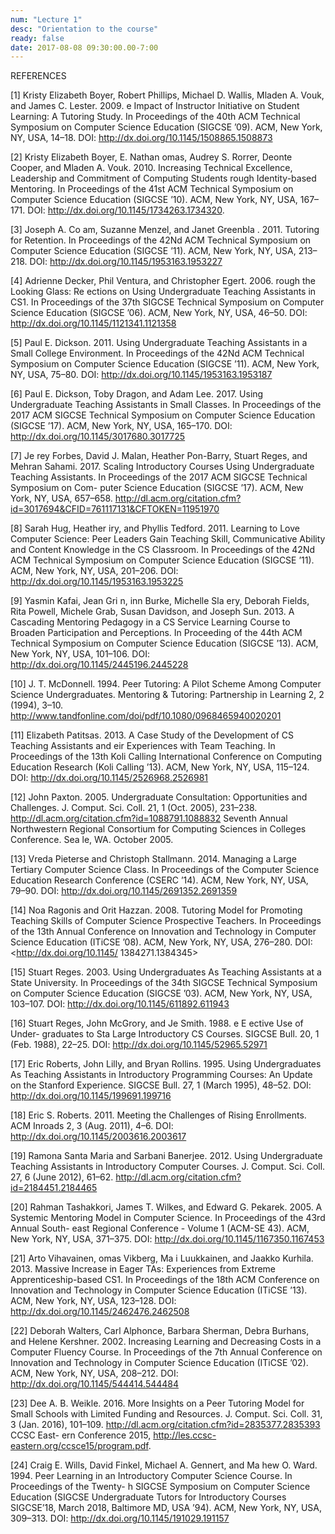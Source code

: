 ```yaml
---
num: "Lecture 1"
desc: "Orientation to the course"
ready: false
date: 2017-08-08 09:30:00.00-7:00
---
```




REFERENCES

[1] Kristy Elizabeth Boyer, Robert Phillips, Michael D. Wallis, Mladen A. Vouk, and James C. Lester. 2009.  e Impact of Instructor Initiative on Student Learning: A Tutoring Study. In Proceedings of the 40th ACM Technical Symposium on Computer Science Education (SIGCSE ’09). ACM, New York, NY, USA, 14–18. DOI: <http://dx.doi.org/10.1145/1508865.1508873>

[2] Kristy Elizabeth Boyer, E. Nathan  omas, Audrey S. Rorrer, Deonte Cooper, and Mladen A. Vouk. 2010. Increasing Technical Excellence, Leadership and Commitment of Computing Students  rough Identity-based Mentoring. In Proceedings of the 41st ACM Technical Symposium on Computer Science Education (SIGCSE ’10). ACM, New York, NY, USA, 167–171. DOI: <http://dx.doi.org/10.1145/1734263.1734320>.

[3] Joseph A. Co am, Suzanne Menzel, and Janet Greenbla . 2011. Tutoring for Retention. In Proceedings of the 42Nd ACM Technical Symposium on Computer Science Education (SIGCSE ’11). ACM, New York, NY, USA, 213–218. DOI: <http://dx.doi.org/10.1145/1953163.1953227>

[4] Adrienne Decker, Phil Ventura, and Christopher Egert. 2006.  rough the Looking Glass: Re ections on Using Undergraduate Teaching Assistants in CS1. In Proceedings of the 37th SIGCSE Technical Symposium on Computer Science Education (SIGCSE ’06). ACM, New York, NY, USA, 46–50. DOI: <http://dx.doi.org/10.1145/1121341.1121358>

[5] Paul E. Dickson. 2011. Using Undergraduate Teaching Assistants in a Small College Environment. In Proceedings of the 42Nd ACM Technical Symposium on Computer Science Education (SIGCSE ’11). ACM, New York, NY, USA, 75–80. DOI: 
<http://dx.doi.org/10.1145/1953163.1953187>

[6] Paul E. Dickson, Toby Dragon, and Adam Lee. 2017. Using Undergraduate Teaching Assistants in Small Classes. In Proceedings of the 2017 ACM SIGCSE Technical Symposium on Computer Science Education (SIGCSE ’17). ACM, New York, NY, USA, 165–170. DOI: <http://dx.doi.org/10.1145/3017680.3017725>

[7] Je rey Forbes, David J. Malan, Heather Pon-Barry, Stuart Reges, and Mehran Sahami. 2017. Scaling Introductory Courses Using Undergraduate Teaching Assistants. In Proceedings of the 2017 ACM SIGCSE Technical Symposium on Com- puter Science Education (SIGCSE ’17). ACM, New York, NY, USA, 657–658. 
<http://dl.acm.org/citation.cfm?id=3017694&CFID=761117131&CFTOKEN=11951970>

[8] Sarah Hug, Heather  iry, and Phyllis Tedford. 2011. Learning to Love Computer Science: Peer Leaders Gain Teaching Skill, Communicative Ability and Content Knowledge in the CS Classroom. In Proceedings of the 42Nd ACM Technical Symposium on Computer Science Education (SIGCSE ’11). ACM, New York, NY, USA, 201–206. DOI: <http://dx.doi.org/10.1145/1953163.1953225>

[9] Yasmin Kafai, Jean Gri n,  inn Burke, Michelle Sla ery, Deborah Fields, Rita Powell, Michele Grab, Susan Davidson, and Joseph Sun. 2013. A Cascading Mentoring Pedagogy in a CS Service Learning Course to Broaden Participation and Perceptions. In Proceeding of the 44th ACM Technical Symposium on Computer Science Education (SIGCSE ’13). ACM, New York, NY, USA, 101–106. DOI: <http://dx.doi.org/10.1145/2445196.2445228>

[10] J. T. McDonnell. 1994. Peer Tutoring: A Pilot Scheme Among Computer Science Undergraduates. Mentoring & Tutoring: Partnership in Learning 2, 2 (1994), 3–10. <http://www.tandfonline.com/doi/pdf/10.1080/0968465940020201>


[11] Elizabeth Patitsas. 2013. A Case Study of the Development of CS Teaching Assistants and  eir Experiences with Team Teaching. In Proceedings of the 13th Koli Calling International Conference on Computing Education Research (Koli Calling ’13). ACM, New York, NY, USA, 115–124. DOI: <http://dx.doi.org/10.1145/2526968.2526981>

[12] John Paxton. 2005. Undergraduate Consultation: Opportunities and Challenges. J. Comput. Sci. Coll. 21, 1 (Oct. 2005), 231–238. <http://dl.acm.org/citation.cfm?id=1088791.1088832> Seventh Annual Northwestern Regional Consortium for Computing Sciences in Colleges Conference. Sea le, WA. October 2005.

[13] Vreda Pieterse and Christoph Stallmann. 2014. Managing a Large Tertiary Computer Science Class. In Proceedings of the Computer Science Education Research Conference (CSERC ’14). ACM, New York, NY, USA, 79–90. DOI: <http://dx.doi.org/10.1145/2691352.2691359>

[14] Noa Ragonis and Orit Hazzan. 2008. Tutoring Model for Promoting Teaching Skills of Computer Science Prospective Teachers. In Proceedings of the 13th Annual Conference on Innovation and Technology in Computer Science Education (ITiCSE ’08). ACM, New York, NY, USA, 276–280. DOI: <http://dx.doi.org/10.1145/ 1384271.1384345>

[15] Stuart Reges. 2003. Using Undergraduates As Teaching Assistants at a State University. In Proceedings of the 34th SIGCSE Technical Symposium on Computer Science Education (SIGCSE ’03). ACM, New York, NY, USA, 103–107. DOI: 
<http://dx.doi.org/10.1145/611892.611943>

[16] Stuart Reges, John McGrory, and Je  Smith. 1988.  e E ective Use of Under- graduates to Sta  Large Introductory CS Courses. SIGCSE Bull. 20, 1 (Feb. 1988), 22–25. DOI: <http://dx.doi.org/10.1145/52965.52971>

[17] Eric Roberts, John Lilly, and Bryan Rollins. 1995. Using Undergraduates As Teaching Assistants in Introductory Programming Courses: An Update on the Stanford Experience. SIGCSE Bull. 27, 1 (March 1995), 48–52. DOI: 
<http://dx.doi.org/10.1145/199691.199716>

[18] Eric S. Roberts. 2011. Meeting the Challenges of Rising Enrollments. ACM Inroads 2, 3 (Aug. 2011), 4–6. DOI: 
<http://dx.doi.org/10.1145/2003616.2003617>

[19] Ramona Santa Maria and Sarbani Banerjee. 2012. Using Undergraduate Teaching Assistants in Introductory Computer Courses. J. Comput. Sci. Coll. 27, 6 (June 2012), 61–62. <http://dl.acm.org/citation.cfm?id=2184451.2184465>

[20] Rahman Tashakkori, James T. Wilkes, and Edward G. Pekarek. 2005. A Systemic Mentoring Model in Computer Science. In Proceedings of the 43rd Annual South- east Regional Conference - Volume 1 (ACM-SE 43). ACM, New York, NY, USA, 371–375. DOI:
<http://dx.doi.org/10.1145/1167350.1167453>

[21] Arto Vihavainen,  omas Vikberg, Ma i Luukkainen, and Jaakko Kurhila. 2013. Massive Increase in Eager TAs: Experiences from Extreme Apprenticeship-based CS1. In Proceedings of the 18th ACM Conference on Innovation and Technology in Computer Science Education (ITiCSE ’13). ACM, New York, NY, USA, 123–128. DOI: <http://dx.doi.org/10.1145/2462476.2462508>

[22] Deborah Walters, Carl Alphonce, Barbara Sherman, Debra Burhans, and Helene Kershner. 2002. Increasing Learning and Decreasing Costs in a Computer Fluency Course. In Proceedings of the 7th Annual Conference on Innovation and Technology in Computer Science Education (ITiCSE ’02). ACM, New York, NY, USA, 208–212. DOI: <http://dx.doi.org/10.1145/544414.544484>

[23] Dee A. B. Weikle. 2016. More Insights on a Peer Tutoring Model for Small Schools with Limited Funding and Resources. J. Comput. Sci. Coll. 31, 3 (Jan. 2016), 101–109. <http://dl.acm.org/citation.cfm?id=2835377.2835393> CCSC East- ern Conference 2015, <http://les.ccsc-eastern.org/ccsce15/program.pdf>.

[24] Craig E. Wills, David Finkel, Michael A. Gennert, and Ma hew O. Ward. 1994. Peer Learning in an Introductory Computer Science Course. In Proceedings of the Twenty-  h SIGCSE Symposium on Computer Science Education (SIGCSE
Undergraduate Tutors for Introductory Courses SIGCSE’18, March 2018, Baltimore MD, USA
’94). ACM, New York, NY, USA, 309–313. DOI: <http://dx.doi.org/10.1145/191029.191157>
